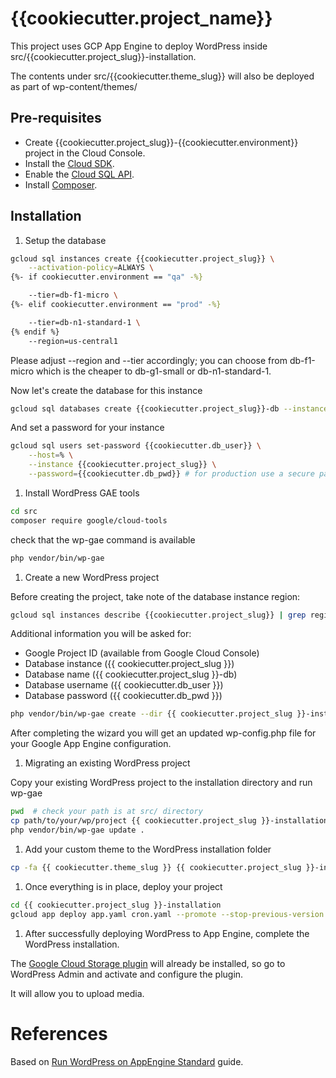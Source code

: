 # {{cookiecutter.project_name}}

This project uses GCP App Engine to deploy WordPress inside src/{{cookiecutter.project_slug}}-installation.

The contents under src/{{cookiecutter.theme_slug}} will also be deployed as part of wp-content/themes/

## Pre-requisites

- Create {{cookiecutter.project_slug}}-{{cookiecutter.environment}} project in the Cloud Console.
- Install the [Cloud SDK].
- Enable the [Cloud SQL API].
- Install [Composer].

## Installation

1. Setup the database

```sh
gcloud sql instances create {{cookiecutter.project_slug}} \
    --activation-policy=ALWAYS \
{%- if cookiecutter.environment == "qa" -%}

    --tier=db-f1-micro \
{%- elif cookiecutter.environment == "prod" -%}

    --tier=db-n1-standard-1 \
{% endif %}
    --region=us-central1
```

Please adjust --region and --tier accordingly; you can choose from db-f1-micro which is the cheaper to db-g1-small or db-n1-standard-1.

Now let's create the database for this instance

```sh
gcloud sql databases create {{cookiecutter.project_slug}}-db --instance {{cookiecutter.project_slug}}
```

And set a password for your instance

```sh
gcloud sql users set-password {{cookiecutter.db_user}} \
    --host=% \
    --instance {{cookiecutter.project_slug}} \
    --password={{cookiecutter.db_pwd}} # for production use a secure password
```

1. Install WordPress GAE tools

```sh
cd src
composer require google/cloud-tools
```

check that the wp-gae command is available

```sh
php vendor/bin/wp-gae
```

1. Create a new WordPress project

Before creating the project, take note of the database instance region:

```sh
gcloud sql instances describe {{cookiecutter.project_slug}} | grep region
```

Additional information you will be asked for:

- Google Project ID (available from Google Cloud Console)
- Database instance ({{ cookiecutter.project_slug }})
- Database name ({{ cookiecutter.project_slug }}-db)
- Database username ({{ cookiecutter.db_user }})
- Database password ({{ cookiecutter.db_pwd }})

```sh
php vendor/bin/wp-gae create --dir {{ cookiecutter.project_slug }}-installation
```

After completing the wizard you will get an updated wp-config.php file for your Google App Engine configuration.

1. Migrating an existing WordPress project

Copy your existing WordPress project to the installation directory and run wp-gae

```sh
pwd  # check your path is at src/ directory
cp path/to/your/wp/project {{ cookiecutter.project_slug }}-installation
php vendor/bin/wp-gae update .
```

1. Add your custom theme to the WordPress installation folder

```sh
cp -fa {{ cookiecutter.theme_slug }} {{ cookiecutter.project_slug }}-installation/wp-content/themes/
```

1. Once everything is in place, deploy your project

```sh
cd {{ cookiecutter.project_slug }}-installation
gcloud app deploy app.yaml cron.yaml --promote --stop-previous-version
```

1. After successfully deploying WordPress to App Engine, complete the WordPress installation. 

The [Google Cloud Storage plugin] will already be installed, so go to WordPress Admin and activate and configure the plugin.

It will allow you to upload media.

# References

Based on [Run WordPress on AppEngine Standard] guide.

[cloud sdk]: <https://cloud.google.com/sdk>
[cloud sql api]: <https://console.cloud.google.com/flows/enableapi?apiid=sqladmin>
[composer]: <https://getcomposer.org/>
[Google Cloud Storage plugin]: <https://wordpress.org/plugins/gcs/>
[Run WordPress on AppEngine Standard]: <https://cloud.google.com/community/tutorials/run-wordpress-on-appengine-standard>
